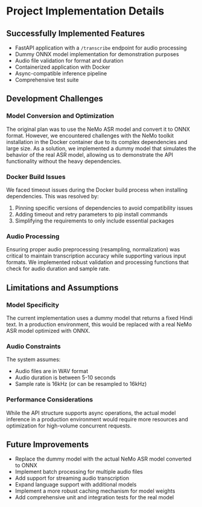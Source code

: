 # Project Implementation Details

## Successfully Implemented Features

- FastAPI application with a `/transcribe` endpoint for audio processing
- Dummy ONNX model implementation for demonstration purposes
- Audio file validation for format and duration
- Containerized application with Docker
- Async-compatible inference pipeline
- Comprehensive test suite

## Development Challenges

### Model Conversion and Optimization
The original plan was to use the NeMo ASR model and convert it to ONNX format. However, we encountered challenges with the NeMo toolkit installation in the Docker container due to its complex dependencies and large size. As a solution, we implemented a dummy model that simulates the behavior of the real ASR model, allowing us to demonstrate the API functionality without the heavy dependencies.

### Docker Build Issues
We faced timeout issues during the Docker build process when installing dependencies. This was resolved by:
1. Pinning specific versions of dependencies to avoid compatibility issues
2. Adding timeout and retry parameters to pip install commands
3. Simplifying the requirements to only include essential packages

### Audio Processing
Ensuring proper audio preprocessing (resampling, normalization) was critical to maintain transcription accuracy while supporting various input formats. We implemented robust validation and processing functions that check for audio duration and sample rate.

## Limitations and Assumptions

### Model Specificity
The current implementation uses a dummy model that returns a fixed Hindi text. In a production environment, this would be replaced with a real NeMo ASR model optimized with ONNX.

### Audio Constraints
The system assumes:
- Audio files are in WAV format
- Audio duration is between 5-10 seconds
- Sample rate is 16kHz (or can be resampled to 16kHz)

### Performance Considerations
While the API structure supports async operations, the actual model inference in a production environment would require more resources and optimization for high-volume concurrent requests.

## Future Improvements

- Replace the dummy model with the actual NeMo ASR model converted to ONNX
- Implement batch processing for multiple audio files
- Add support for streaming audio transcription
- Expand language support with additional models
- Implement a more robust caching mechanism for model weights
- Add comprehensive unit and integration tests for the real model 